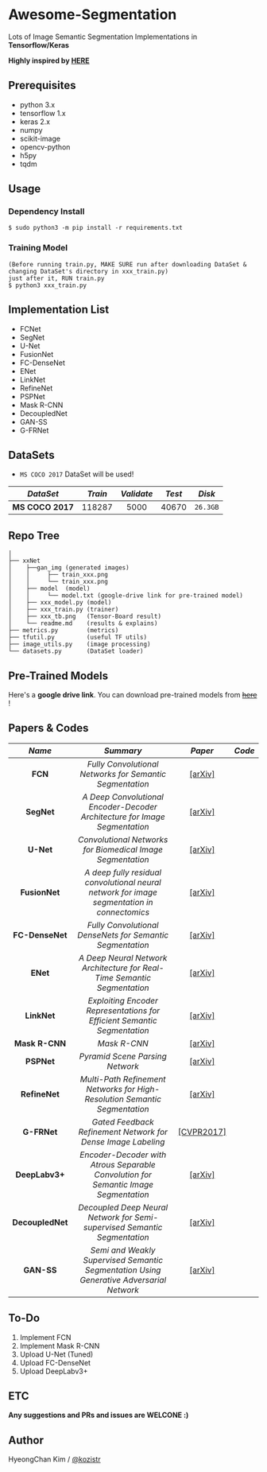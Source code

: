# Awesome-Segmentation
Lots of Image Semantic Segmentation Implementations in **Tensorflow/Keras**

**Highly inspired by [HERE](https://meetshah1995.github.io/semantic-segmentation/deep-learning/pytorch/visdom/2017/06/01/semantic-segmentation-over-the-years.html)**

## Prerequisites
* python 3.x
* tensorflow 1.x
* keras 2.x
* numpy
* scikit-image
* opencv-python
* h5py
* tqdm

## Usage
### Dependency Install
    $ sudo python3 -m pip install -r requirements.txt
### Training Model
    (Before running train.py, MAKE SURE run after downloading DataSet & changing DataSet's directory in xxx_train.py)
    just after it, RUN train.py
    $ python3 xxx_train.py

## Implementation List
* FCNet
* SegNet
* U-Net
* FusionNet
* FC-DenseNet
* ENet
* LinkNet
* RefineNet
* PSPNet
* Mask R-CNN
* DecoupledNet
* GAN-SS
* G-FRNet

## DataSets
* ``MS COCO 2017`` DataSet will be used!

*DataSet* | *Train* | *Validate* | *Test* | *Disk*
:---: | :---: | :---: | :---: | :---: |
**MS COCO 2017** | 118287 | 5000 | 40670 | ``26.3GB``

## Repo Tree
```
│
├── xxNet
│    ├──gan_img (generated images)
│    │     ├── train_xxx.png
│    │     └── train_xxx.png
│    ├── model  (model)
│    │     └── model.txt (google-drive link for pre-trained model)
│    ├── xxx_model.py (model)
│    ├── xxx_train.py (trainer)
│    ├── xxx_tb.png   (Tensor-Board result)
│    └── readme.md    (results & explains)
├── metrics.py        (metrics)
├── tfutil.py         (useful TF utils)
├── image_utils.py    (image processing)
└── datasets.py       (DataSet loader)
```

## Pre-Trained Models

Here's a **google drive link**. You can download pre-trained models from [~~here~~]() !

## Papers & Codes

*Name* | *Summary* | *Paper* | *Code*
:---: | :---: | :---: | :---:
**FCN** | *Fully Convolutional Networks for Semantic Segmentation* | [[arXiv]](https://arxiv.org/abs/1411.4038) |
**SegNet** | *A Deep Convolutional Encoder-Decoder Architecture for Image Segmentation* | [[arXiv]](https://arxiv.org/abs/1511.00561) |
**U-Net** | *Convolutional Networks for Biomedical Image Segmentation* | [[arXiv]](https://arxiv.org/abs/1505.04597) | 
**FusionNet** | *A deep fully residual convolutional neural network for image segmentation in connectomics* | [[arXiv]](https://arxiv.org/abs/1612.05360) |
**FC-DenseNet** | *Fully Convolutional DenseNets for Semantic Segmentation* | [[arXiv]](https://arxiv.org/abs/1611.09326) |
**ENet** | *A Deep Neural Network Architecture for Real-Time Semantic Segmentation* | [[arXiv]](https://arxiv.org/abs/1606.02147) |
**LinkNet** | *Exploiting Encoder Representations for Efficient Semantic Segmentation* | [[arXiv]](https://arxiv.org/abs/1707.03718) |
**Mask R-CNN** | *Mask R-CNN* | [[arXiv]](https://arxiv.org/abs/1703.06870) |
**PSPNet** | *Pyramid Scene Parsing Network* | [[arXiv]](https://arxiv.org/abs/1612.01105) |
**RefineNet** | *Multi-Path Refinement Networks for High-Resolution Semantic Segmentation* | [[arXiv]](https://arxiv.org/abs/1611.06612) |
**G-FRNet** | *Gated Feedback Refinement Network for Dense Image Labeling* | [[CVPR2017]](http://www.cs.umanitoba.ca/~ywang/papers/cvpr17.pdf) |
**DeepLabv3+** | *Encoder-Decoder with Atrous Separable Convolution for Semantic Image Segmentation* | [[arXiv]](https://arxiv.org/abs/1802.02611) |
**DecoupledNet** | *Decoupled Deep Neural Network for Semi-supervised Semantic Segmentation* | [[arXiv]](https://arxiv.org/abs/1506.04924) |
**GAN-SS** | *Semi and Weakly Supervised Semantic Segmentation Using Generative Adversarial Network* | [[arXiv]](https://arxiv.org/abs/1703.09695) |

## To-Do
1. Implement FCN
2. Implement Mask R-CNN
3. Upload U-Net (Tuned)
4. Upload FC-DenseNet
5. Upload DeepLabv3+

## ETC

**Any suggestions and PRs and issues are WELCONE :)**

## Author
HyeongChan Kim / [@kozistr](http://kozistr.tech)
